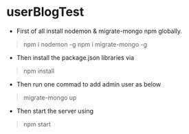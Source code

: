# userBlogTest

- First of all install nodemon & migrate-mongo npm globally.
> npm i nodemon -g
> npm i migrate-mongo -g

- Then install the package.json libraries via
> npm install

- Then run one commad to add admin user as below
> migrate-mongo up

- Then start the server using 
> npm start